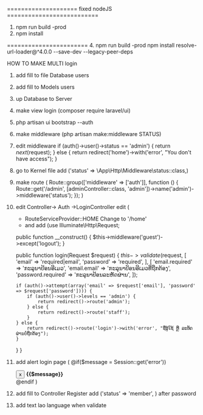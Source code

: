 
==================== fixed nodeJS ==========================
1. npm  run build -prod
2. npm install

=======================
4. npm  run build -prod
npm install resolve-url-loader@^4.0.0 --save-dev 
--legacy-peer-deps


 HOW TO MAKE MULTI login


1. add fill to file Database users
2. add fill to Models users
3. up Database to Server
4. make view login (composer require laravel/ui)
5. php artisan ui bootstrap --auth
6. make middleware (php artisan make:middleware STATUS)
7. edit middleware 
    if (auth()->user()->status == 'admin') {
            return $next($request);
        } else {
            return redirect('home')->with('error', "You don't have access");
        }
8. go to Kernel file add ('status' => \App\Http\Middleware\status::class,)
9. make route (
    Route::group(['middleware' => ['auth']], function () {
    Route::get('/admin', [adminController::class, 'admin'])->name('admin')->middleware('status');
});
)

10. edit Controller-> Auth ->LoginController edit (
    - RouteServiceProvider::HOME Change to '/home'
    - and add (use Illuminate\Http\Request; 
    
    public function __construct()
    {
        $this->middleware('guest')->except('logout');
    }

    public function login(Request $request)
    {
        $this->validate($request, [
            'email' => 'required|email',
            'password' => 'required',
        ], [
            'email.required' => 'ກະລຸນາປ້ອນອີເມວ',
            'email.email' => 'ກະລຸນາປ້ອນອີເມວທີ່ຖືກຕ້ອງ',
            'password.required' => 'ກະລຸນາປ້ອນລະຫັດຜ່ານ',
        ]);

        if (auth()->attempt(array('email' => $request['email'], 'password' => $request['password']))) {
            if (auth()->user()->levels == 'admin') {
                return redirect()->route('admin');
            } else {
                return redirect()->route('staff');
            }
        } else {
            return redirect()->route('login')->with('error', "ຊື່ຜູ້ໃຊ້ ຫຼື ລະຫັດຜ່ານບໍ່ຖືກຕ້ອງ");
        }
    }
}



11. add alert login page (
    @if($message = Session::get('error'))
        <div class="alert alert-danger alert-block">
            <button type="button" class="close" data-dismiss="alert">x</button>
            <strong>{{$message}}</strong>
        </div>
    @endif
)

12. add fill to Controller Register add ('status' => 'member', ) after password
13. add text lao language when validate
